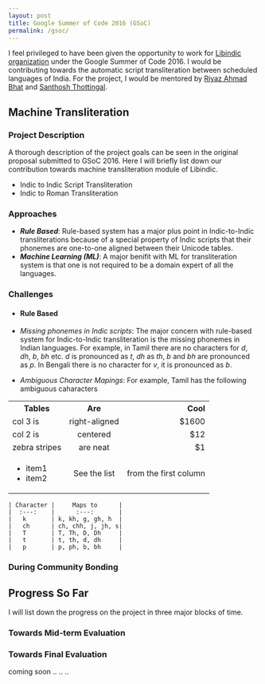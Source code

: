 ```yaml
---
layout: post
title: Google Summer of Code 2016 (GSoC)
permalink: /gsoc/
---
```


I feel privileged to have been given the opportunity to work for [Libindic organization](https://github.com/libindic) under the Google Summer of Code 2016. I would be contributing towards the automatic script transliteration between scheduled languages of India. For the project, I would be mentored by [Riyaz Ahmad Bhat](https://researchweb.iiit.ac.in/~riyaz.bhat/) and [Santhosh Thottingal](http://thottingal.in).

## Machine Transliteration

### Project Description
A thorough description of the project goals can be seen in the original proposal submitted to GSoC 2016. Here I will briefly list down our contribution towards machine transliteration module of Libindic.

* Indic to Indic Script Transliteration
* Indic to Roman Transliteration

### Approaches

* ***Rule Based***: Rule-based system has a major plus point in Indic-to-Indic transliterations because of a special property of Indic scripts that their phonemes are one-to-one aligned between their Unicode tables.
* ***Machine Learning (ML)***: A major benifit with ML for transliteration system is that one is not required to be a domain expert of all the languages.

### Challenges

* #### Rule Based

 * *Missing phonemes in Indic scripts*: The major concern with rule-based system for Indic-to-Indic transliteration is the missing phonemes in Indian languages. For example, in Tamil there are no characters for *d*, *dh*, *b*, *bh* etc. *d* is pronounced as *t*, *dh* as *th*, *b* and *bh* are pronounced as *p*. In Bengali there is no character for *v*, it is pronounced as *b*.
 * *Ambiguous Character Mapings*: For example, Tamil has the following ambiguous caharacters

<table>
  <tbody>
    <tr>
      <th>Tables</th>
      <th align="center">Are</th>
      <th align="right">Cool</th>
    </tr>
    <tr>
      <td>col 3 is</td>
      <td align="center">right-aligned</td>
      <td align="right">$1600</td>
    </tr>
    <tr>
      <td>col 2 is</td>
      <td align="center">centered</td>
      <td align="right">$12</td>
    </tr>
    <tr>
      <td>zebra stripes</td>
      <td align="center">are neat</td>
      <td align="right">$1</td>
    </tr>
    <tr>
      <td>
        <ul>
          <li>item1</li>
          <li>item2</li>
        </ul>
      </td>
      <td align="center">See the list</td>
      <td align="right">from the first column</td>
    </tr>
  </tbody>
</table>

    | Character |     Maps to      | 
    |  :---:    |      :---:       |
    |   k       | k, kh, g, gh, h  |
    |   ch      | ch, chh, j, jh, s|
    |   T       | T, Th, D, Dh     |
    |   t       | t, th, d, dh     |
    |   p       | p, ph, b, bh     |


### During Community Bonding

## Progress So Far
I will list down the progress on the project in three major blocks of time.

### Towards  Mid-term Evaluation

### Towards Final Evaluation
coming soon .. .. ..
